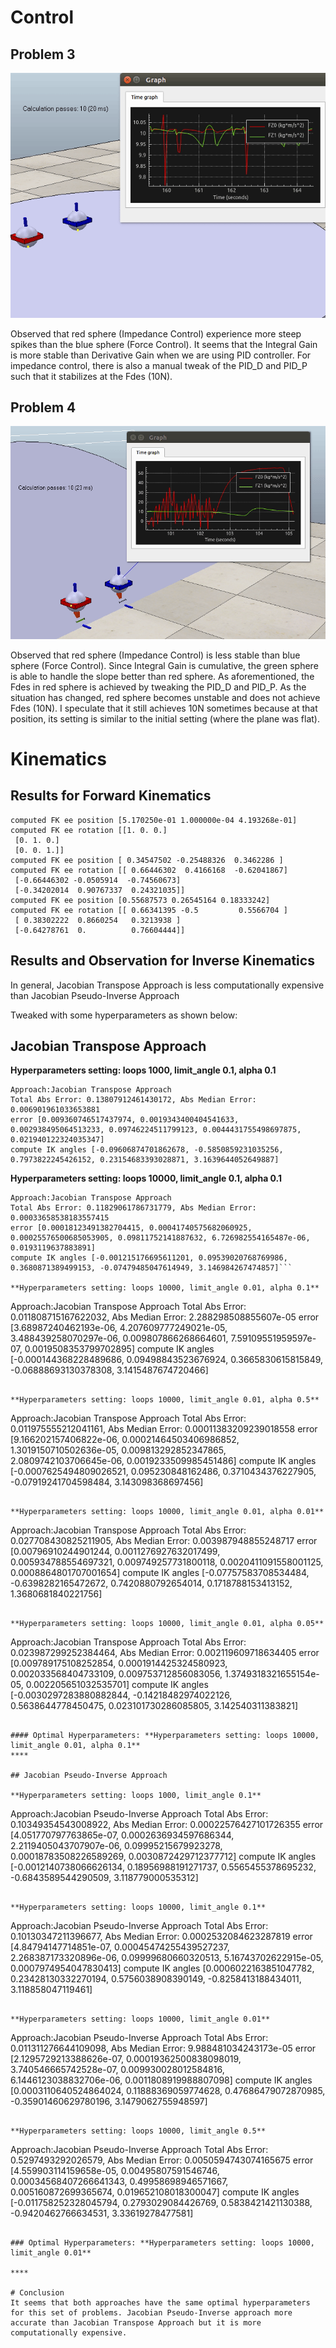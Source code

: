 # Control 

## Problem 3
![](https://github.com/jinmingteo/CMU_Robotics_HW1/blob/master/outputs/HW1_Problem3.gif)

Observed that red sphere (Impedance Control) experience more steep spikes than the blue sphere (Force Control). It seems that the Integral Gain is more stable than Derivative Gain when we are using PID controller. For impedance control, there is also a manual tweak of the PID_D and PID_P such that it stabilizes at the Fdes (10N).


## Problem 4
![](https://github.com/jinmingteo/CMU_Robotics_HW1/blob/master/outputs/Hw1_Problem4.gif)

Observed that red sphere (Impedance Control) is less stable than blue sphere (Force Control). Since Integral Gain is cumulative, the green sphere is able to handle the slope better than red sphere. As aforementioned, the Fdes in red sphere is achieved by tweaking the PID_D and PID_P. As the situation has changed, red sphere becomes unstable and does not achieve Fdes (10N). I speculate that it still achieves 10N sometimes because at that position, its setting is similar to the initial setting (where the plane was flat).


# Kinematics

## Results for Forward Kinematics

```
computed FK ee position [5.170250e-01 1.000000e-04 4.193268e-01]
computed FK ee rotation [[1. 0. 0.]
 [0. 1. 0.]
 [0. 0. 1.]]
computed FK ee position [ 0.34547502 -0.25488326  0.3462286 ]
computed FK ee rotation [[ 0.66446302  0.4166168  -0.62041867]
 [-0.66446302 -0.0505914  -0.74560673]
 [-0.34202014  0.90767337  0.24321035]]
computed FK ee position [0.55687573 0.26545164 0.18333242]
computed FK ee rotation [[ 0.66341395 -0.5         0.5566704 ]
 [ 0.38302222  0.8660254   0.3213938 ]
 [-0.64278761  0.          0.76604444]]
 ```

## Results and Observation for Inverse Kinematics

In general, Jacobian Transpose Approach is less computationally expensive than Jacobian Pseudo-Inverse Approach

Tweaked with some hyperparameters as shown below:

## Jacobian Transpose Approach

**Hyperparameters setting: loops 1000, limit_angle 0.1, alpha 0.1**
```
Approach:Jacobian Transpose Approach
Total Abs Error: 0.13807912461430172, Abs Median Error: 0.006901961033653881
error [0.009360746517437974, 0.0019343400404541633, 0.002938495064513233, 0.09746224511799123, 0.0044431755498697875, 0.021940122324035347]
compute IK angles [-0.09606874701862678, -0.5850859231035256, 0.7973822245426152, 0.23154683393028871, 3.1639644052649887]
```

**Hyperparameters setting: loops 10000, limit_angle 0.1, alpha 0.1**
```
Approach:Jacobian Transpose Approach
Total Abs Error: 0.11829061786731779, Abs Median Error: 0.00033658538183557415
error [0.00018123491382704415, 0.00041740575682060925, 0.00025576500685053905, 0.09811752141887632, 6.726982554165487e-06, 0.0193119637883891]
compute IK angles [-0.001215176695611201, 0.09539020768769986, 0.3680871389499153, -0.07479485047614949, 3.146984267474857]```

**Hyperparameters setting: loops 10000, limit_angle 0.01, alpha 0.1**
```
Approach:Jacobian Transpose Approach
Total Abs Error: 0.011808715167622032, Abs Median Error: 2.288298508855607e-05
error [3.68987240462193e-06, 4.207609777249021e-05, 3.488439258070297e-06, 0.009807866268664601, 7.59109551959597e-07, 0.0019508353799702895]
compute IK angles [-0.000144368228489686, 0.09498843523676924, 0.3665830615815849, -0.06888693130378308, 3.1415487674720466]
```

**Hyperparameters setting: loops 10000, limit_angle 0.01, alpha 0.5**
```
Approach:Jacobian Transpose Approach
Total Abs Error: 0.011975555212041161, Abs Median Error: 0.00011383209239018558
error [9.166202157406822e-06, 0.00021464503406986852, 1.3019150710502636e-05, 0.009813292852347865, 2.0809742103706645e-06, 0.0019233509985451486]
compute IK angles [-0.0007625494809026521, 0.095230848162486, 0.3710434376227905, -0.07919241704598484, 3.143098368697456]
```

**Hyperparameters setting: loops 10000, limit_angle 0.01, alpha 0.01**
```
Approach:Jacobian Transpose Approach
Total Abs Error: 0.027708430825211905, Abs Median Error: 0.003987948855248717
error [0.00796910244901244, 0.0011276927632017499, 0.005934788554697321, 0.009749257731800118, 0.0020411091558001125, 0.0008864801707001654]
compute IK angles [-0.07757583708534484, -0.6398282165472672, 0.7420880792654014, 0.1718788153413152, 1.3680681840221756]
```

**Hyperparameters setting: loops 10000, limit_angle 0.01, alpha 0.05**
```
Approach:Jacobian Transpose Approach
Total Abs Error: 0.023987299252384464, Abs Median Error: 0.002119609718634405
error [0.009789175108252854, 0.0001914425324580923, 0.002033568404733109, 0.009753712856083056, 1.3749318321655154e-05, 0.002205651032535701]
compute IK angles [-0.0030297283880882844, -0.14218482974022126, 0.5638644778450475, 0.023101730286085805, 3.142540311383821]
```

#### Optimal Hyperparameters: **Hyperparameters setting: loops 10000, limit_angle 0.01, alpha 0.1**
****

## Jacobian Pseudo-Inverse Approach

**Hyperparameters setting: loops 1000, limit_angle 0.1**
```
Approach:Jacobian Pseudo-Inverse Approach
Total Abs Error: 0.10349354543008922, Abs Median Error: 0.00022576427101726355
error [4.051770797763865e-07, 0.0002636934597686344, 2.2119405043707907e-06, 0.09995215679923278, 0.00018783508226589269, 0.0030872429712377712]
compute IK angles [-0.0012140738066626134, 0.18956988191271737, 0.5565455378695232, -0.6843589544290509, 3.118779000535312]
```

**Hyperparameters setting: loops 10000, limit_angle 0.1**
```
Approach:Jacobian Pseudo-Inverse Approach
Total Abs Error: 0.10130347211396677, Abs Median Error: 0.0002532084623287819
error [4.84794147714851e-07, 0.00045474255439527237, 2.268387173320896e-06, 0.09999680660320513, 5.16743702622915e-05, 0.0007974954047830413]
compute IK angles [0.0006022163851047782, 0.23428130332270194, 0.5756038908390149, -0.8258413188434011, 3.118858047119461]
```

**Hyperparameters setting: loops 10000, limit_angle 0.01**
```
Approach:Jacobian Pseudo-Inverse Approach
Total Abs Error: 0.011311276644109098, Abs Median Error: 9.988481034243173e-05
error [2.1295729213388626e-07, 0.00019362500838098019, 3.740546665742528e-07, 0.009930028012584816, 6.1446123038832706e-06, 0.0011808919988807098]
compute IK angles [0.0003110640524864024, 0.11888369059774628, 0.47686479072870985, -0.35901460629780196, 3.1479062755948597]
```

**Hyperparameters setting: loops 10000, limit_angle 0.5**
```
Approach:Jacobian Pseudo-Inverse Approach
Total Abs Error: 0.5297493292026579, Abs Median Error: 0.0050594743074165675
error [4.559903114159658e-05, 0.00495807591546746, 0.00034568407266641343, 0.49958698946571667, 0.005160872699365674, 0.019652108018300047]
compute IK angles [-0.011758252328045794, 0.2793029084426769, 0.5838421421130388, -0.9420462766634531, 3.33619278477581]
```

### Optimal Hyperparameters: **Hyperparameters setting: loops 10000, limit_angle 0.01**

****

# Conclusion
It seems that both approaches have the same optimal hyperparameters for this set of problems. Jacobian Pseudo-Inverse approach more accurate than Jacobian Transpose Approach but it is more computationally expensive.

